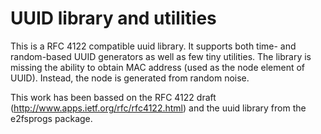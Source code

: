 # UUID library and utilities

This is a RFC 4122 compatible uuid library. It supports both time- and
random-based UUID generators as well as few tiny utilities. The library is
missing the ability to obtain MAC address (used as the node element of UUID).
Instead, the node is generated from random noise.

This work has been bassed on the RFC 4122 draft 
(http://www.apps.ietf.org/rfc/rfc4122.html) and the uuid library from 
the e2fsprogs package.
